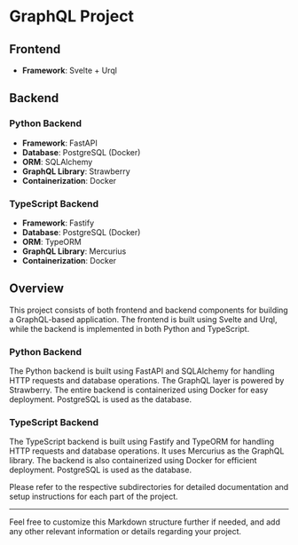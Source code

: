 # GraphQL Project

## Frontend

- **Framework**: Svelte + Urql

## Backend

### Python Backend

- **Framework**: FastAPI
- **Database**: PostgreSQL (Docker)
- **ORM**: SQLAlchemy
- **GraphQL Library**: Strawberry
- **Containerization**: Docker

### TypeScript Backend

- **Framework**: Fastify
- **Database**: PostgreSQL (Docker)
- **ORM**: TypeORM
- **GraphQL Library**: Mercurius
- **Containerization**: Docker


## Overview

This project consists of both frontend and backend components for building a GraphQL-based application. The frontend is built using Svelte and Urql, while the backend is implemented in both Python and TypeScript.

### Python Backend

The Python backend is built using FastAPI and SQLAlchemy for handling HTTP requests and database operations. The GraphQL layer is powered by Strawberry. The entire backend is containerized using Docker for easy deployment. PostgreSQL is used as the database.

### TypeScript Backend

The TypeScript backend is built using Fastify and TypeORM for handling HTTP requests and database operations. It uses Mercurius as the GraphQL library. The backend is also containerized using Docker for efficient deployment. PostgreSQL is used as the database.

Please refer to the respective subdirectories for detailed documentation and setup instructions for each part of the project.

---

Feel free to customize this Markdown structure further if needed, and add any other relevant information or details regarding your project.
